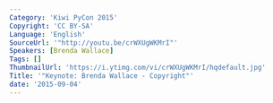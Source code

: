```yaml
---
Category: 'Kiwi PyCon 2015'
Copyright: 'CC BY-SA'
Language: 'English'
SourceUrl: '"http://youtu.be/crWXUgWKMrI"'
Speakers: [Brenda Wallace]
Tags: []
ThumbnailUrl: 'https://i.ytimg.com/vi/crWXUgWKMrI/hqdefault.jpg'
Title: '"Keynote: Brenda Wallace - Copyright"'
date: '2015-09-04'
---
```


